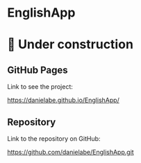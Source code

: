 # EnglishApp

# :construction: Under construction

## GitHub Pages
Link to see the project:

https://danielabe.github.io/EnglishApp/

## Repository
Link to the repository on GitHub:

https://github.com/danielabe/EnglishApp.git